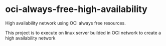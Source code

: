 # oci-always-free-high-availability
High availability network using OCI always free resources.

This project is to execute on linux server builded in OCI network to create a high availability network

